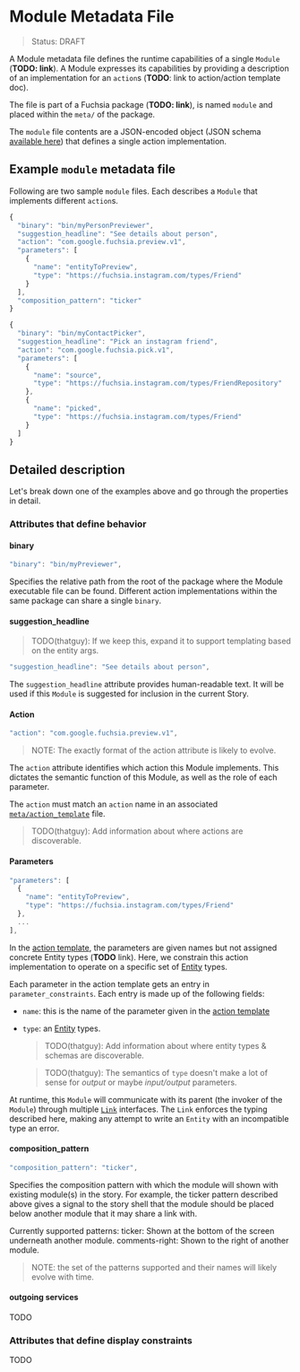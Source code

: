 Module Metadata File
===
> Status: DRAFT

A Module metadata file defines the runtime capabilities of a single `Module`
(**TODO: link**). A Module expresses its capabilities by providing a description
of an implementation for an `action`s (**TODO**: link to action/action template doc).

The file is part of a Fuchsia package (**TODO: link**), is named `module` and
placed within the `meta/` of the package.

The `module` file contents are a JSON-encoded object (JSON schema [available
here](../../../bin/package_manager/metadata_schemas/module.json)) that defines a
single action implementation.

## Example `module` metadata file

Following are two sample `module` files. Each describes a `Module` that
implements different `action`s.

```javascript
{
  "binary": "bin/myPersonPreviewer",
  "suggestion_headline": "See details about person",
  "action": "com.google.fuchsia.preview.v1",
  "parameters": [
    {
      "name": "entityToPreview",
      "type": "https://fuchsia.instagram.com/types/Friend"
    }
  ],
  "composition_pattern": "ticker"
}
```
```javascript
{
  "binary": "bin/myContactPicker",
  "suggestion_headline": "Pick an instagram friend",
  "action": "com.google.fuchsia.pick.v1",
  "parameters": [
    {
      "name": "source",
      "type": "https://fuchsia.instagram.com/types/FriendRepository"
    },
    {
      "name": "picked",
      "type": "https://fuchsia.instagram.com/types/Friend"
    }
  ]
}
```

## Detailed description

Let's break down one of the examples above and go through the properties in detail.

### Attributes that define behavior

#### binary

```javascript
"binary": "bin/myPreviewer",
```

Specifies the relative path from the root of the package where the Module
executable file can be found. Different action implementations within the same
package can share a single `binary`.

#### suggestion_headline

> TODO(thatguy): If we keep this, expand it to support 
> templating based on the entity args.

```javascript
"suggestion_headline": "See details about person",
```

The `suggestion_headline` attribute provides human-readable
text. It will be used if this `Module` is suggested for inclusion
in the current Story.

#### Action

```javascript
"action": "com.google.fuchsia.preview.v1",
```
> NOTE: The exactly format of the action attribute is likely to evolve.

The `action` attribute identifies which action this Module implements. This dictates the semantic function of this Module, as well as the role of each parameter.

The `action` must match an `action` name in an associated
[`meta/action_template`](action_template.md) file.

> TODO(thatguy): Add information about where actions are discoverable.

#### Parameters

```javascript
"parameters": [
  {
    "name": "entityToPreview",
    "type": "https://fuchsia.instagram.com/types/Friend"
  },
  ...
],
```

In the [action template](action_template.md), the parameters are given names but not
assigned concrete Entity types (**TODO** link). Here, we constrain this
action implementation to operate on a specific set of [Entity](../entity.md)
types.

Each parameter in the action template gets an entry in `parameter_constraints`. Each entry
is made up of the following fields:

* `name`: this is the name of the parameter given in the [action template](action_template.md)
* `type`: an [Entity](../entity.md) types.

   > TODO(thatguy): Add information about where entity types & schemas are discoverable.

   > TODO(thatguy): The semantics of `type` doesn't make a lot of sense for *output*
     or maybe *input/output* parameters.

At runtime, this `Module` will communicate with its parent (the invoker of the
`Module`) through multiple [`Link`](../../services/story/link.fidl) interfaces. The `Link` enforces the
typing described here, making any attempt to write an `Entity` with an
incompatible type an error.

#### composition_pattern

```javascript
"composition_pattern": "ticker",
```
Specifies the composition pattern with which the module will shown with existing module(s) in
the story. For example, the ticker pattern described above gives a signal to the story shell that
the module should be placed below another module that it may share a link with.

Currently supported patterns:
  ticker: Shown at the bottom of the screen underneath another module.
  comments-right: Shown to the right of another module.

> NOTE: the set of the patterns supported and their names will likely evolve with time.

#### outgoing services

TODO

### Attributes that define display constraints

TODO
